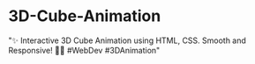 # 3D-Cube-Animation
"✨ Interactive 3D Cube Animation using HTML, CSS. Smooth and Responsive! 🎲🚀 #WebDev #3DAnimation"
